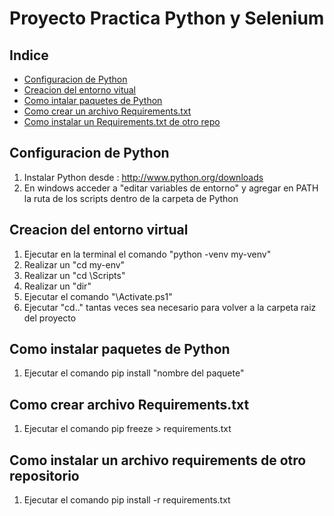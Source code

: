 # Proyecto Practica Python y Selenium

## Indice

- [Configuracion de Python](#Configuracion-de-Python)
- [Creacion del entorno vitual](#creacion-del-entorno-virtual)
- [Como intalar paquetes de Python](#como-instalar-paquetes-de-python)
- [Como crear un archivo Requirements.txt](#como-crear-archivo-requirementstxt)
- [Como instalar un Requirements.txt de otro repo](#como-instalar-un-archivo-requirements-de-otro-repositorio)

## Configuracion de Python

1. Instalar Python desde : http://www.python.org/downloads
2. En windows acceder a "editar variables de entorno" y agregar en PATH la ruta de los scripts dentro de la carpeta de Python

## Creacion del entorno virtual

1. Ejecutar en la terminal el comando "python -venv my-venv"
2. Realizar un "cd my-env"
3. Realizar un "cd \Scripts"
4. Realizar un "dir"
5. Ejecutar el comando "\Activate.ps1"
6. Ejecutar "cd.." tantas veces sea necesario para volver a la carpeta raiz del proyecto

## Como instalar paquetes de Python

1. Ejecutar el comando pip install "nombre del paquete"

## Como crear archivo Requirements.txt

1. Ejecutar el comando pip freeze > requirements.txt

## Como instalar un archivo requirements de otro repositorio

1. Ejecutar el comando pip install -r requirements.txt
